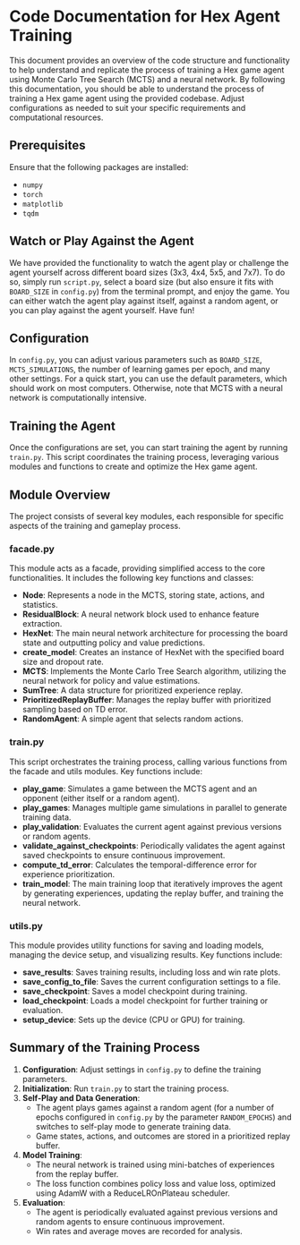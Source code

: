# Code Documentation for Hex Agent Training

This document provides an overview of the code structure and functionality to help understand and replicate the process of training a Hex game agent using Monte Carlo Tree Search (MCTS) and a neural network. By following this documentation, you should be able to understand the process of training a Hex game agent using the provided codebase. Adjust configurations as needed to suit your specific requirements and computational resources.

## Prerequisites

Ensure that the following packages are installed:
- `numpy`
- `torch`
- `matplotlib`
- `tqdm`

## Watch or Play Against the Agent

We have provided the functionality to watch the agent play or challenge the agent yourself across different board sizes (3x3, 4x4, 5x5, and 7x7). To do so, simply run `script.py`, select a board size (but also ensure it fits with `BOARD_SIZE` in `config.py`) from the terminal prompt, and enjoy the game. You can either watch the agent play against itself, against a random agent, or you can play against the agent yourself. Have fun!

## Configuration

In `config.py`, you can adjust various parameters such as `BOARD_SIZE`, `MCTS_SIMULATIONS`, the number of learning games per epoch, and many other settings. For a quick start, you can use the default parameters, which should work on most computers. Otherwise, note that MCTS with a neural network is computationally intensive.

## Training the Agent

Once the configurations are set, you can start training the agent by running `train.py`. This script coordinates the training process, leveraging various modules and functions to create and optimize the Hex game agent.

## Module Overview

The project consists of several key modules, each responsible for specific aspects of the training and gameplay process.

### facade.py

This module acts as a facade, providing simplified access to the core functionalities. It includes the following key functions and classes:
- **Node**: Represents a node in the MCTS, storing state, actions, and statistics.
- **ResidualBlock**: A neural network block used to enhance feature extraction.
- **HexNet**: The main neural network architecture for processing the board state and outputting policy and value predictions.
- **create_model**: Creates an instance of HexNet with the specified board size and dropout rate.
- **MCTS**: Implements the Monte Carlo Tree Search algorithm, utilizing the neural network for policy and value estimations.
- **SumTree**: A data structure for prioritized experience replay.
- **PrioritizedReplayBuffer**: Manages the replay buffer with prioritized sampling based on TD error.
- **RandomAgent**: A simple agent that selects random actions.

### train.py

This script orchestrates the training process, calling various functions from the facade and utils modules. Key functions include:
- **play_game**: Simulates a game between the MCTS agent and an opponent (either itself or a random agent).
- **play_games**: Manages multiple game simulations in parallel to generate training data.
- **play_validation**: Evaluates the current agent against previous versions or random agents.
- **validate_against_checkpoints**: Periodically validates the agent against saved checkpoints to ensure continuous improvement.
- **compute_td_error**: Calculates the temporal-difference error for experience prioritization.
- **train_model**: The main training loop that iteratively improves the agent by generating experiences, updating the replay buffer, and training the neural network.

### utils.py

This module provides utility functions for saving and loading models, managing the device setup, and visualizing results. Key functions include:
- **save_results**: Saves training results, including loss and win rate plots.
- **save_config_to_file**: Saves the current configuration settings to a file.
- **save_checkpoint**: Saves a model checkpoint during training.
- **load_checkpoint**: Loads a model checkpoint for further training or evaluation.
- **setup_device**: Sets up the device (CPU or GPU) for training.

## Summary of the Training Process

1. **Configuration**: Adjust settings in `config.py` to define the training parameters.
2. **Initialization**: Run `train.py` to start the training process.
3. **Self-Play and Data Generation**:
   - The agent plays games against a random agent (for a number of epochs configured in `config.py` by the parameter `RANDOM_EPOCHS`) and switches to self-play mode to generate training data.
   - Game states, actions, and outcomes are stored in a prioritized replay buffer.
4. **Model Training**:
   - The neural network is trained using mini-batches of experiences from the replay buffer.
   - The loss function combines policy loss and value loss, optimized using AdamW with a ReduceLROnPlateau scheduler.
5. **Evaluation**:
   - The agent is periodically evaluated against previous versions and random agents to ensure continuous improvement.
   - Win rates and average moves are recorded for analysis.


